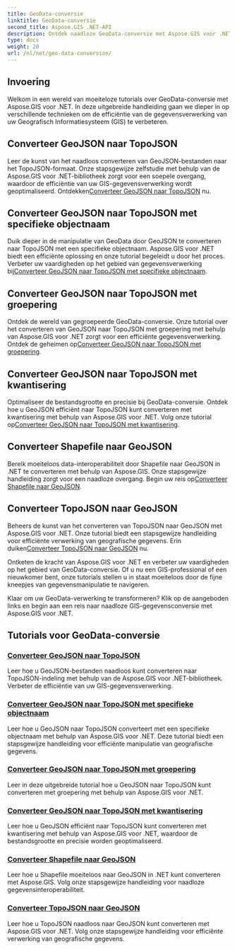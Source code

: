 ```yaml
---
title: GeoData-conversie
linktitle: GeoData-conversie
second_title: Aspose.GIS .NET-API
description: Ontdek naadloze GeoData-conversie met Aspose.GIS voor .NET-tutorials. Leer hoe u GeoJSON naar TopoJSON, Shapefile naar GeoJSON converteert en meer.
type: docs
weight: 20
url: /nl/net/geo-data-conversion/
---
```

## Invoering

Welkom in een wereld van moeiteloze tutorials over GeoData-conversie met Aspose.GIS voor .NET. In deze uitgebreide handleiding gaan we dieper in op verschillende technieken om de efficiëntie van de gegevensverwerking van uw Geografisch Informatiesysteem (GIS) te verbeteren.

## Converteer GeoJSON naar TopoJSON
 Leer de kunst van het naadloos converteren van GeoJSON-bestanden naar het TopoJSON-formaat. Onze stapsgewijze zelfstudie met behulp van de Aspose.GIS voor .NET-bibliotheek zorgt voor een soepele overgang, waardoor de efficiëntie van uw GIS-gegevensverwerking wordt geoptimaliseerd. Ontdekken[Converteer GeoJSON naar TopoJSON](./convert-geojson-to-topojson/) nu.

## Converteer GeoJSON naar TopoJSON met specifieke objectnaam
 Duik dieper in de manipulatie van GeoData door GeoJSON te converteren naar TopoJSON met een specifieke objectnaam. Aspose.GIS voor .NET biedt een efficiënte oplossing en onze tutorial begeleidt u door het proces. Verbeter uw vaardigheden op het gebied van gegevensverwerking bij[Converteer GeoJSON naar TopoJSON met specifieke objectnaam](./convert-geojson-to-topojson-with-specific-object-name/).

## Converteer GeoJSON naar TopoJSON met groepering
Ontdek de wereld van gegroepeerde GeoData-conversie. Onze tutorial over het converteren van GeoJSON naar TopoJSON met groepering met behulp van Aspose.GIS voor .NET zorgt voor een efficiënte gegevensverwerking. Ontdek de geheimen op[Converteer GeoJSON naar TopoJSON met groepering](./convert-geojson-to-topojson-with-grouping/).

## Converteer GeoJSON naar TopoJSON met kwantisering
 Optimaliseer de bestandsgrootte en precisie bij GeoData-conversie. Ontdek hoe u GeoJSON efficiënt naar TopoJSON kunt converteren met kwantisering met behulp van Aspose.GIS voor .NET. Volg onze tutorial op[Converteer GeoJSON naar TopoJSON met kwantisering](./convert-geojson-to-topojson-with-quantization/).

## Converteer Shapefile naar GeoJSON
 Bereik moeiteloos data-interoperabiliteit door Shapefile naar GeoJSON in .NET te converteren met behulp van Aspose.GIS. Onze stapsgewijze handleiding zorgt voor een naadloze overgang. Begin uw reis op[Converteer Shapefile naar GeoJSON](./convert-shapefile-to-geojson/).

## Converteer TopoJSON naar GeoJSON
 Beheers de kunst van het converteren van TopoJSON naar GeoJSON met Aspose.GIS voor .NET. Onze tutorial biedt een stapsgewijze handleiding voor efficiënte verwerking van geografische gegevens. Erin duiken[Converteer TopoJSON naar GeoJSON](./convert-topojson-to-geojson/) nu.

Ontketen de kracht van Aspose.GIS voor .NET en verbeter uw vaardigheden op het gebied van GeoData-conversie. Of u nu een GIS-professional of een nieuwkomer bent, onze tutorials stellen u in staat moeiteloos door de fijne kneepjes van gegevensmanipulatie te navigeren.

Klaar om uw GeoData-verwerking te transformeren? Klik op de aangeboden links en begin aan een reis naar naadloze GIS-gegevensconversie met Aspose.GIS voor .NET.
## Tutorials voor GeoData-conversie
### [Converteer GeoJSON naar TopoJSON](./convert-geojson-to-topojson/)
Leer hoe u GeoJSON-bestanden naadloos kunt converteren naar TopoJSON-indeling met behulp van de Aspose.GIS voor .NET-bibliotheek. Verbeter de efficiëntie van uw GIS-gegevensverwerking.
### [Converteer GeoJSON naar TopoJSON met specifieke objectnaam](./convert-geojson-to-topojson-with-specific-object-name/)
Leer hoe u GeoJSON naar TopoJSON converteert met een specifieke objectnaam met behulp van Aspose.GIS voor .NET. Deze tutorial biedt een stapsgewijze handleiding voor efficiënte manipulatie van geografische gegevens.
### [Converteer GeoJSON naar TopoJSON met groepering](./convert-geojson-to-topojson-with-grouping/)
Leer in deze uitgebreide tutorial hoe u GeoJSON naar TopoJSON kunt converteren met groepering met behulp van Aspose.GIS voor .NET.
### [Converteer GeoJSON naar TopoJSON met kwantisering](./convert-geojson-to-topojson-with-quantization/)
Leer hoe u GeoJSON efficiënt naar TopoJSON kunt converteren met kwantisering met behulp van Aspose.GIS voor .NET, waardoor de bestandsgrootte en precisie worden geoptimaliseerd.
### [Converteer Shapefile naar GeoJSON](./convert-shapefile-to-geojson/)
Leer hoe u Shapefile moeiteloos naar GeoJSON in .NET kunt converteren met Aspose.GIS. Volg onze stapsgewijze handleiding voor naadloze gegevensinteroperabiliteit.
### [Converteer TopoJSON naar GeoJSON](./convert-topojson-to-geojson/)
Leer hoe u TopoJSON naadloos naar GeoJSON kunt converteren met Aspose.GIS voor .NET. Volg onze stapsgewijze handleiding voor efficiënte verwerking van geografische gegevens.